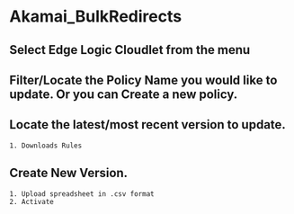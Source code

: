 # Akamai_BulkRedirects

## Select Edge Logic Cloudlet from the menu

## Filter/Locate the Policy Name you would like to update. Or you can Create a new policy.

## Locate the latest/most recent version to update.
    1. Downloads Rules

## Create New Version.

    1. Upload spreadsheet in .csv format
    2. Activate
